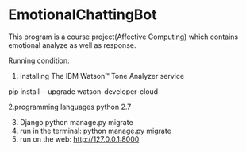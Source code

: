 # EmotionalChattingBot
This program is a course project(Affective Computing) which contains emotional analyze as well as response.

Running condition:
1. installing The IBM Watson™ Tone Analyzer service

pip install --upgrade watson-developer-cloud

2.programming languages
python 2.7

3. Django 
python manage.py migrate
  1. run in the terminal: python manage.py migrate
  2. run on the web: http://127.0.0.1:8000
